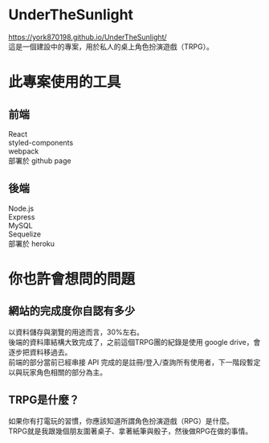 # UnderTheSunlight

https://york870198.github.io/UnderTheSunlight/
<br>
這是一個建設中的專案，用於私人的桌上角色扮演遊戲（TRPG）。

# 此專案使用的工具
## 前端
React <br>
styled-components <br>
webpack <br>
部署於 github page <br>
## 後端
Node.js <br>
Express <br>
MySQL <br>
Sequelize <br>
部署於 heroku <br>

# 你也許會想問的問題
## 網站的完成度你自認有多少
以資料儲存與瀏覽的用途而言，30%左右。 <br>
後端的資料庫結構大致完成了，之前這個TRPG團的紀錄是使用 google drive，會逐步把資料移過去。 <br>
前端的部分當前已經串接 API 完成的是註冊/登入/查詢所有使用者，下一階段暫定以與玩家角色相關的部分為主。 <br>

## TRPG是什麼？
如果你有打電玩的習慣，你應該知道所謂角色扮演遊戲（RPG）是什麼。 <br>
TRPG就是我跟幾個朋友圍著桌子、拿著紙筆與骰子，然後做RPG在做的事情。 <br>
